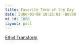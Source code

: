 ```yaml
--- 
title: Favorite Term of the Day
date: 2006-03-08 10:25:03 -08:00
mt_id: 1080
layout: post
---
```

[Ethyl Transform][1]

   [1]: http://sigfpe.blogspot.com/2006/03/blind-games.html


